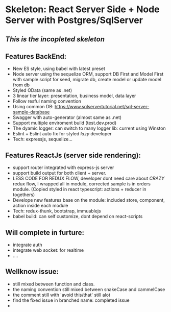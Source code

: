 # Skeleton: React Server Side + Node Server with Postgres/SqlServer
## _This is the incopleted skeleton_

## Features BackEnd:
+ New ES style, using babel with latest preset
+ Node server using the sequelize ORM, support DB First and Model First with sample script for seed, migrate db, create model or update model from db
+ Styled OData (same as .net)
+ 3 linear tier layer: presentation, business model, data layer
+ Follow resful naming convention
+ Using common DB: https://www.sqlservertutorial.net/sql-server-sample-database
+ Swagger with auto-generator (almost same as .net)
+ Support multiple enviroment build (test.dev.prod)
+ The dyamic logger: can switch to many logger lib: current using Winston
+ Eslint + Eslint auto fix for styled *lazy* developer
+ Tech: expressjs, sequelize...

## Features ReactJs (server side rendering):
+ support router integrated with express-js server
+ support build output for both client + server.
+ LESS CODE FOR REDUX FLOW, developer dont need care about _CRAZY_ redux flow, I wrapped all in module, corrected sample is in orders module. (Copied styled in react typescript: actions + reducer in togethers)
+ Develope new features base on the module: included store, component, action inside each module
+ Tech: redux-thunk, bootstrap, immuablejs
+ babel build: can self customize, dont depend on react-scripts
## Will complete in furture:
+ integrate auth
+ integrate web socket: for realtime
+ ....

## Wellknow issue:
- still mixed between function and class.
- the naming convention still mixed between snakeCase and cammelCase
- the comment still with 'avoid this/that' still alot
- find the fixed issue in branched name: completed issue
- 
